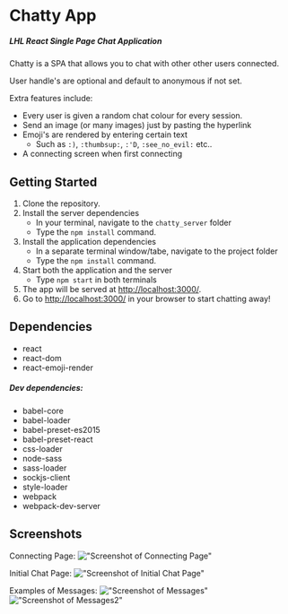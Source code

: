 # Chatty App

##### LHL React Single Page Chat Application

Chatty is a SPA that allows you to chat with other other users connected.

User handle's are optional and default to anonymous if not set. 

Extra features include:

- Every user is given a random chat colour for every session.
- Send an image (or many images) just by pasting the hyperlink
- Emoji's are rendered by entering certain text
	- Such as `:)`, `:thumbsup:`, `:'D`, `:see_no_evil:` etc..
- A connecting screen when first connecting
 

## Getting Started

1. Clone the repository.
2. Install the server dependencies
	- In your terminal, navigate to the `chatty_server` folder
	- Type the `npm install` command.
3. Install the application dependencies
	- In a separate terminal window/tabe, navigate to the project folder
	- Type the `npm install` command.
4. Start both the application and the server
	- Type `npm start` in both terminals
5. The app will be served at <http://localhost:3000/>.
6. Go to <http://localhost:3000/> in your browser to start chatting away!

## Dependencies

- react
- react-dom
- react-emoji-render

##### Dev dependencies:

- babel-core
- babel-loader
- babel-preset-es2015
- babel-preset-react
- css-loader
- node-sass
- sass-loader
- sockjs-client
- style-loader
- webpack
- webpack-dev-server

## Screenshots
Connecting Page:
!["Screenshot of Connecting Page"]()

Initial Chat Page:
!["Screenshot of Initial Chat Page"]()

Examples of Messages:
!["Screenshot of Messages"]()
!["Screenshot of Messages2"]()

